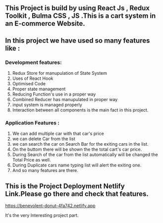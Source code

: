 ## This Project is build by using React Js , Redux Toolkit , Bulma CSS , JS .This is a cart system in an E-commerce Website.
## In this project we have used so many features like :
###  Development features:
1. Redux Store for manupulation of State System
2. Uses of React Hook
3. Optimised Code
4. Proper state management
5. Reducing Function's use in a proper way
6. Combined Reducer has manupulated in proper way
7. input system is managed properly
8. Interaction between all components is the main fact in this project.

 ###   Application Features :
 1. We can add multiple car with that car's price
 2. we can delete Car from the list
 3. we can search the car on Search Bar for the exiting cars in the list.
 4. On the buttom there will be shown the the total cart's car price.
 5. During Search of the car from the list automatically will be changed the Total Price as well.
 6. During Duplicate cars name typing list will alert the exiting one.
 7. And so many features are there.


## This is the Project Deployment Netlify Link.Please go there and check that features.

https://benevolent-donut-4fa742.netlify.app
 
It's the very Interesting project part. 

